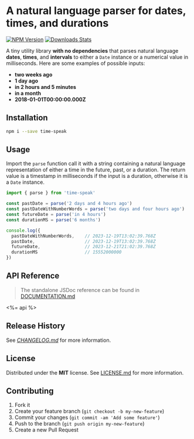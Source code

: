 # A natural language parser for dates, times, and durations

[![NPM Version][npm-image]][npm-url]
[![Downloads Stats][npm-downloads]][npm-url]

A tiny utility library **with no dependencies** that parses natural language
**dates**, **times**, and **intervals** to either a `Date` instance or a
numerical value in milliseconds. Here are some examples of possible inputs:

- **two weeks ago**
- **1 day ago**
- **in 2 hours and 5 minutes**
- **in a month**
- **2018-01-01T00:00:00.000Z**

## Installation

```bash
npm i --save time-speak
```

## Usage

Import the `parse` function call it with a string containing a natural language
representation of either a time in the future, past, or a duration. The return
value is a timestamp in milliseconds if the input is a duration, otherwise it
is a `Date` instance.

```js
import { parse } from 'time-speak'

const pastDate = parse('2 days and 4 hours ago')
const pastDateWithNumberWords = parse('two days and four hours ago')
const futureDate = parse('in 4 hours')
const durationMS = parse('6 months')

console.log({
  pastDateWithNumberWords,    // 2023-12-19T13:02:39.768Z
  pastDate,                   // 2023-12-19T13:02:39.768Z
  futureDate,                 // 2023-12-21T21:02:39.768Z
  durationMS                  // 15552000000
})
```

## API Reference

> The standalone JSDoc reference can be found in [DOCUMENTATION.md](DOCUMENTATION.md)

<%= api %>

## Release History

See _[CHANGELOG.md](./CHANGELOG.md)_ for more information.

## License

Distributed under the **MIT** license. See [LICENSE.md](./LICENSE.md) for more
information.

## Contributing

1. Fork it
2. Create your feature branch (`git checkout -b my-new-feature`)
3. Commit your changes (`git commit -am 'Add some feature'`)
4. Push to the branch (`git push origin my-new-feature`)
5. Create a new Pull Request

[npm-image]: https://img.shields.io/npm/v/time-speak.svg?style=flat-square
[npm-url]: https://npmjs.org/package/time-speak
[npm-downloads]: https://img.shields.io/npm/dm/time-speak.svg?style=flat-square
